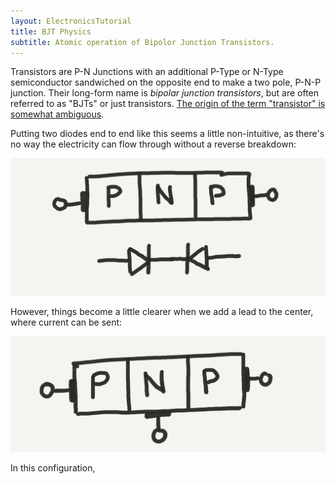 ```yaml
---
layout: ElectronicsTutorial
title: BJT Physics
subtitle: Atomic operation of Bipolor Junction Transistors.
---
```


Transistors are P-N Junctions with an additional P-Type or N-Type semiconductor sandwiched on the opposite end to make a two pole, P-N-P junction. Their long-form name is _bipolar junction transistors_, but are often referred to as "BJTs" or just transistors. [The origin of the term "transistor" is somewhat ambiguous](https://en.wikipedia.org/wiki/History_of_the_transistor#Origin_of_the_term).

Putting two diodes end to end like this seems a little non-intuitive, as there's no way the electricity can flow through without a reverse breakdown:

![](../Sketches/PNP_No_Base.png)

However, things become a little clearer when we add a lead to the center, where current can be sent:

![](../Sketches/PNP_w_Base.png)

In this configuration, 